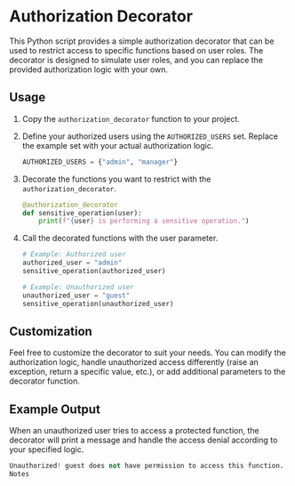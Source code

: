 # Authorization Decorator

This Python script provides a simple authorization decorator that can be used to restrict access to specific functions based on user roles. The decorator is designed to simulate user roles, and you can replace the provided authorization logic with your own.

## Usage

1. Copy the `authorization_decorator` function to your project.

2. Define your authorized users using the `AUTHORIZED_USERS` set. Replace the example set with your actual authorization logic.

    ```python
    AUTHORIZED_USERS = {"admin", "manager"}
    ```

3. Decorate the functions you want to restrict with the `authorization_decorator`.

    ```python
    @authorization_decorator
    def sensitive_operation(user):
        print(f"{user} is performing a sensitive operation.")
    ```

4. Call the decorated functions with the user parameter.

    ```python
    # Example: Authorized user
    authorized_user = "admin"
    sensitive_operation(authorized_user)

    # Example: Unauthorized user
    unauthorized_user = "guest"
    sensitive_operation(unauthorized_user)
    ```

## Customization

Feel free to customize the decorator to suit your needs. You can modify the authorization logic, handle unauthorized access differently (raise an exception, return a specific value, etc.), or add additional parameters to the decorator function.

## Example Output

When an unauthorized user tries to access a protected function, the decorator will print a message and handle the access denial according to your specified logic.

```python
Unauthorized! guest does not have permission to access this function.
Notes
